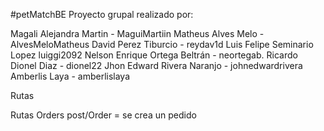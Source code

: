 #petMatchBE
Proyecto grupal realizado por: 

Magali Alejandra Martin - MaguiMartiin
Matheus Alves Melo - AlvesMeloMatheus
David Perez Tiburcio - reydav1d
Luis Felipe Seminario Lopez luiggi2092
Nelson Enrique Ortega Beltrán - neortegab.
Ricardo Dionel Diaz - dionel22
Jhon Edward Rivera Naranjo - johnedwardrivera
Amberlis Laya - amberlislaya 

Rutas 

Rutas Orders 
post/Order = se crea un pedido
